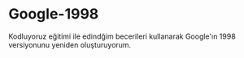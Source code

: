# Google-1998
Kodluyoruz eğitimi ile edindğim becerileri kullanarak Google'ın 1998 versiyonunu yeniden oluşturuyorum.
